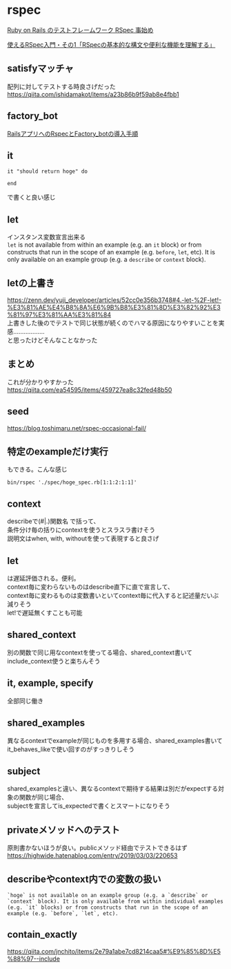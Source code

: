 # rspec
[Ruby on Rails のテストフレームワーク RSpec 事始め](https://qiita.com/tatsurou313/items/c923338d2e3c07dfd9ee)

[使えるRSpec入門・その1「RSpecの基本的な構文や便利な機能を理解する」](https://qiita.com/jnchito/items/42193d066bd61c740612)

## satisfyマッチャ
配列に対してテストする時良さげだった  
https://qiita.com/ishidamakot/items/a23b86b9f59ab8e4fbb1

## factory_bot
[RailsアプリへのRspecとFactory_botの導入手順](https://qiita.com/Ushinji/items/522ed01c9c14b680222c)

## it
```
it "should return hoge" do

end
```
で書くと良い感じ

## let
インスタンス変数宣言出来る  
`let` is not available from within an example (e.g. an `it` block) or from constructs that run in the scope of an example (e.g. `before`, `let`, etc). It is only available on an example group (e.g. a `describe` or `context` block).

## letの上書き
https://zenn.dev/yuji_developer/articles/52cc0e356b3748#4.-let-%2F-let!-%E3%81%AE%E4%B8%8A%E6%9B%B8%E3%81%8D%E3%82%92%E3%81%97%E3%81%AA%E3%81%84  
上書きした後のでテストで同じ状態が続くのでハマる原因になりやすいことを実感..................  
と思ったけどそんなことなかった

## まとめ
これが分かりやすかった  
https://qiita.com/ea54595/items/459727ea8c32fed48b50

## seed
https://blog.toshimaru.net/rspec-occasional-fail/

## 特定のexampleだけ実行
もできる。こんな感じ
```
bin/rspec './spec/hoge_spec.rb[1:1:2:1:1]'
```

## context
describeで(#|.)関数名 で括って、  
条件分け毎の括りにcontextを使うとスラスラ書けそう  
説明文はwhen, with, withoutを使って表現すると良さげ

## let
は遅延評価される。便利。  
context毎に変わらないものはdescribe直下に直で宣言して、  
context毎に変わるものは変数書いといてcontext毎に代入すると記述量だいぶ減りそう  
let!で遅延無くすことも可能

## shared_context
別の関数で同じ用なcontextを使ってる場合、shared_context書いてinclude_context使うと楽ちんそう

## it, example, specify
全部同じ働き

## shared_examples
異なるcontextでexampleが同じものを多用する場合、shared_examples書いてit_behaves_likeで使い回すのがすっきりしそう

## subject
shared_examplesと違い、異なるcontextで期待する結果は別だがexpectする対象の関数が同じ場合、  
subjectを宣言してis_expectedで書くとスマートになりそう

## privateメソッドへのテスト
原則書かないほうが良い。publicメソッド経由でテストできるはず  
https://highwide.hatenablog.com/entry/2019/03/03/220653

## describeやcontext内での変数の扱い
```
`hoge` is not available on an example group (e.g. a `describe` or `context` block). It is only available from within individual examples (e.g. `it` blocks) or from constructs that run in the scope of an example (e.g. `before`, `let`, etc).
```

## contain_exactly
https://qiita.com/jnchito/items/2e79a1abe7cd8214caa5#%E9%85%8D%E5%88%97--include
